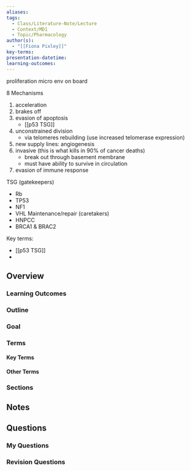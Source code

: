 ```yaml
---
aliases: 
tags:
  - Class/Literature-Note/Lecture
  - Context/MD1
  - Topic/Pharmacology
author(s):
  - "[[Fiona Pixley]]"
key-terms: 
presentation-datetime: 
learning-outcomes:
---
```


proliferation
micro env on board



8 Mechanisms
1. acceleration
2. brakes off
3. evasion of apoptosis
	- [[p53 TSG]]
4. unconstrained division
	- via telomeres rebuilding (use increased telomerase expression)
5. new supply lines: angiogenesis
6. invasive (this is what kills in 90% of cancer deaths)
	- break out through basement membrane
	- must have ability to survive in circulation
7. evasion of immune response

TSG (gatekeepers)
- Rb
- TP53
- NF1
- VHL
Maintenance/repair (caretakers)
- HNPCC
- BRCA1 & BRAC2

Key terms:
- [[p53 TSG]]
- 


## Overview
### Learning Outcomes

### Outline

### Goal

### Terms
#### Key Terms

#### Other Terms

### Sections



## Notes


## Questions

### My Questions
### Revision Questions




